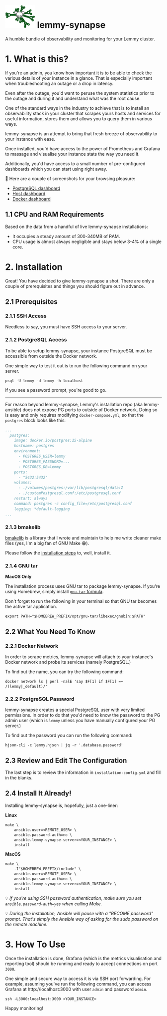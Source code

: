 <h1 style="vertical-align: center"><img src="doc/img/lemmy-synapse-logo.png" style="width: 96px;"/> lemmy-synapse </h1>

A humble bundle of observability and monitoring for your Lemmy cluster.

# 1. What is this?

If you're an admin, you know how important it is to be able to check the various details
of your instance in a glance.  That is especially important when troubleshooting an outage
or a drop in latency.

Even after the outage, you'd want to peruse the system statistics prior to the outage and
during it and understand what was the root cause.

One of the standard ways in the industry to achieve that is to install an observability
stack in your cluster that scrapes yours hosts and services for useful information, stores
them and allows you to query them in various ways.

lemmy-synapse is an attempt to bring that fresh breeze of observability to your instance
with ease.

Once installed, you'd have access to the power of Prometheus and Grafana to massage and
visualise your instance stats the way you need it.

Additionally, you'd have access to a small number of pre-configured dashboards which you
can start using right away.

📸 Here are a couple of screenshots for your browsing pleasure:

* [PostgreSQL dashboard](doc/img/pg-stats.png)
* [Host dashboard](doc/img/host-stats.png)
* [Docker dashboard](doc/img/docker-stats.png)

## 1.1 CPU and RAM Requirements

Based on the data from a handful of live lemmy-synapse installations:

* It occupies a steady amount of 300-340MB of RAM.
* CPU usage is almost always negligible and stays below 3-4% of a
  single core.

# 2. Installation

Great!  You have decided to give lemmy-synapse a shot.  There are only a couple of
prerequisites and things you should figure out in advance.

## 2.1 Prerequisites

### 2.1.1 SSH Access

Needless to say, you must have SSH access to your server.

### 2.1.2 PostgreSQL Access

To be able to setup lemmy-synapse, your instance PostgreSQL must be accessible from
outside the Docker network.

One simple way to test it out is to run the following command on your server.

```text
psql -U lemmy -d lemmy -h localhost
```

If you see a password prompt, you're good to go.

---

For reason beyond lemmy-synapse, Lemmy's installation repo (aka lemmy-ansible) does not
expose PG ports to outside of Docker network.  Doing so is easy and only requires
modifying `docker-compose.yml`, so that the `postgres` block looks like this:

```yaml
...
  postgres:
    image: docker.io/postgres:15-alpine
    hostname: postgres
    environment:
      - POSTGRES_USER=lemmy
      - POSTGRES_PASSWORD=...
      - POSTGRES_DB=lemmy
    ports:
      - "5432:5432"
    volumes:
      - ./volumes/postgres:/var/lib/postgresql/data:Z
      - ./customPostgresql.conf:/etc/postgresql.conf
    restart: always
    command: postgres -c config_file=/etc/postgresql.conf
    logging: *default-logging
...    
```

### 2.1.3 bmakelib

[bmakelib](https://github.com/bahmanm/bmakelib) is a library that I wrote and maintain to
help me write cleaner make files (yes, I'm a big fan of GNU Make 😁).

Please follow the [installation steps](https://github.com/bahmanm/bmakelib#how-to-install)
to, well, install it.

### 2.1.4 GNU tar

**MacOS Only**

The installation process uses GNU tar to package lemmy-synapse.  If
you're using Homebrew, simply install [`gnu-tar` formula](https://formulae.brew.sh/formula/gnu-tar).

Don't forget to run the following in your terminal so that GNU tar becomes the active tar application.

```
export PATH="$HOMEBREW_PREFIX/opt/gnu-tar/libexec/gnubin:$PATH"
```

## 2.2 What You Need To Know

### 2.2.1 Docker Network 

In order to scrape metrics, lemmy-synapse will attach to your instance's Docker network
and probe its services (namely PostgreSQL.)

To find out the name, you can try the following command:

```text
docker network ls | perl -nalE 'say $F[1] if $F[1] =~ /(lemmy|_default)/'
```

### 2.2.2 PostgreSQL Password

lemmy-synapse creates a special PostgreSQL user with very limited permissions.  In order
to do that you'd need to know the password to the PG admin user (which is `lemmy` unless
you have manually configured your PG server.)

To find out the password you can run the following command:

```text
hjson-cli -c lemmy.hjson | jq -r '.database.password'
```

## 2.3 Review and Edit The Configuration

The last step is to review the information in `installation-config.yml` and fill in the
blanks. 

## 2.4 Install It Already!

Installing lemmy-synapse is, hopefully, just a one-liner:

**Linux**

```text
make \
    ansible.user=<REMOTE_USER> \
    ansible.password-auth=no \
    ansible.lemmy-synapse-server=<YOUR_INSTANCE> \
    install
```

**MacOS**

```text
make \
    -I"$HOMEBREW_PREFIX/include" \
    ansible.user=<REMOTE_USER> \
    ansible.password-auth=no \
    ansible.lemmy-synapse-server=<YOUR_INSTANCE> \
    install
```

💡 _If you're using SSH password authentication, make sure you set
`ansible.password-auth=yes` when calling Make._

💡 _During the installation, Ansible will pause with a "BECOME
password" prompt.  That's simply the Ansible way of asking for the
sudo password on the remote machine._

# 3. How To Use

Once the installation is done, Grafana (which is the metrics visualisation and reporting
tool) should be running and ready to accept connections on port `3000`.

One simple and secure way to access it is via SSH port forwarding.  For example, assuming
you've run the following command, you can access Grafana at http://localhost:3000 with
user `admin` and password `admin`.

```text
ssh -L3000:localhost:3000 <YOUR_INSTANCE>
```

Happy monitoring!
